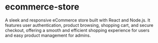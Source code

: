 # ecommerce-store
A sleek and responsive eCommerce store built with React and Node.js. It features user authentication, product browsing, shopping cart, and secure checkout, offering a smooth and efficient shopping experience for users and easy product management for admins.
